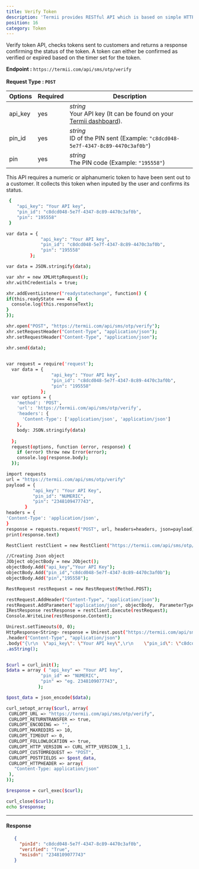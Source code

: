 ```yaml
---
title: Verify Token
description: 'Termii provides RESTful API which is based on simple HTTP POST/GET requests. Our API lets you create, send, and verify messages, as well as, track your delivery statistics.'
position: 16
category: Token
---
```


Verify token API, checks tokens sent to customers and returns a response confirming the status of the token. A token can either be confirmed as verified or expired based on the timer set for the token.


<b>Endpoint :</b>
`
https://termii.com/api/sms/otp/verify
`<br> <br> <b>Request Type : </b>**`POST`**

Options | Required | Description |
--- | --- | --- |
api_key | yes |*string*<br> Your API key (It can be found on your <a href="https://accounts.termii.com/#/" target="_blank" style="text-decoration:underline; cursor:pointer">Termii dashboard</a>). | 
pin_id | yes |*string*<br> ID of the PIN sent (Example: `"c8dcd048-5e7f-4347-8c89-4470c3af0b"`)  | 
pin | yes | *string*<br> The PIN code (Example: `"195558"`)| 


<alert>This API requires a numeric or alphanumeric token to have been sent out to a customer. 
It collects this token when inputed by the user and confirms its status.</alert>

<code-group>
   <code-block label="JSON" active>

  ```bash
   {
      "api_key": "Your API key",
      "pin_id": "c8dcd048-5e7f-4347-8c89-4470c3af0b",
      "pin": "195558"
   }
  ```

  </code-block>
  <code-block label="JavaScript">

  ```bash
 var data = {
               "api_key": "Your API key",
               "pin_id": "c8dcd048-5e7f-4347-8c89-4470c3af0b",
               "pin": "195558"
           };

var data = JSON.stringify(data);

var xhr = new XMLHttpRequest();
xhr.withCredentials = true;

xhr.addEventListener("readystatechange", function() {
  if(this.readyState === 4) {
    console.log(this.responseText);
  }
});

xhr.open("POST", "https://termii.com/api/sms/otp/verify");
xhr.setRequestHeader("Content-Type", "application/json");
xhr.setRequestHeader("Content-Type", "application/json");

xhr.send(data);
   

  ```

  </code-block>
 <code-block label="NodeJs" >

  ```bash
var request = require('request');
    var data = {
                   "api_key": "Your API key",
                   "pin_id": "c8dcd048-5e7f-4347-8c89-4470c3af0b",
                   "pin": "195558"
               };
    var options = {
      'method': 'POST',
      'url': 'https://termii.com/api/sms/otp/verify',
      'headers': {
        'Content-Type': ['application/json', 'application/json']
      },
      body: JSON.stringify(data)
    
    };
    request(options, function (error, response) { 
      if (error) throw new Error(error);
      console.log(response.body);
    });

  ```

  </code-block>
 <code-block label="Python" >

  ```bash
import requests
url = "https://termii.com/api/sms/otp/verify"
payload = {
            "api_key": "Your API Key",
            "pin_id": "NUMERIC",
            "pin": "2348109477743",
         }
headers = {
  'Content-Type': 'application/json',
}
response = requests.request("POST", url, headers=headers, json=payload)
print(response.text)
   ```
  </code-block>

<code-block label="C#" >

  ```bash
RestClient restClient = new RestClient("https://termii.com/api/sms/otp/verify");

//Creating Json object
JObject objectBody = new JObject();
objectBody.Add("api_key","Your API Key");
objectBody.Add("pin_id","c8dcd048-5e7f-4347-8c89-4470c3af0b");
objectBody.Add("pin","195558");

RestRequest restRequest = new RestRequest(Method.POST);

restRequest.AddHeader("Content-Type", "application/json");
restRequest.AddParameter("application/json", objectBody,  ParameterType.RequestBody);
IRestResponse restResponse = restClient.Execute(restRequest);
Console.WriteLine(restResponse.Content);
  ```
  </code-block>
<code-block label="Java" >

  ```bash
Unirest.setTimeouts(0, 0);
HttpResponse<String> response = Unirest.post("https://termii.com/api/sms/otp/verify")
  .header("Content-Type", "application/json")
  .body("{\r\n  \"api_key\": \"Your API key\",\r\n    \"pin_id\": \"c8dcd048-5e7f-4347-8c89-4470c3af0b\",\r\n    \"pin\": \"195558\"\r\n\t}")
  .asString();



  ```
  </code-block>
<code-block label="PHP" >

  ```bash
$curl = curl_init();
$data = array ( "api_key" => "Your API key",
               "pin_id" => "NUMERIC",
               "pin" => "eg. 2348109077743",
              );
 
 $post_data = json_encode($data);
 
 curl_setopt_array($curl, array(
   CURLOPT_URL => "https://termii.com/api/sms/otp/verify",
   CURLOPT_RETURNTRANSFER => true,
   CURLOPT_ENCODING => "",
   CURLOPT_MAXREDIRS => 10,
   CURLOPT_TIMEOUT => 0,
   CURLOPT_FOLLOWLOCATION => true,
   CURLOPT_HTTP_VERSION => CURL_HTTP_VERSION_1_1,
   CURLOPT_CUSTOMREQUEST => "POST",
   CURLOPT_POSTFIELDS => $post_data,
   CURLOPT_HTTPHEADER => array(
     "Content-Type: application/json"
   ),
 ));
 
 $response = curl_exec($curl);
 
 curl_close($curl);
 echo $response;


  ```
  </code-block>
</code-group>


<hr />


#### Response

```JSON
   {
     "pinId": "c8dcd048-5e7f-4347-8c89-4470c3af0b",
     "verified": "True",
     "msisdn": "2348109077743"
   }
```

